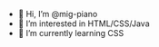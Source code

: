 - 👋 Hi, I’m @mig-piano
- 👀 I’m interested in HTML/CSS/Java
- 🌱 I’m currently learning CSS

<!---
gram4rt is a ✨ special ✨ repository because its `README.md` (this file) appears on your GitHub profile.
You can click the Preview link to take a look at your changes.
--->
